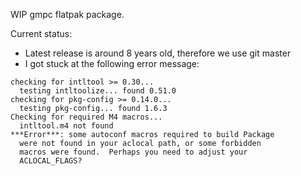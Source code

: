 WIP gmpc flatpak package.

Current status:

- Latest release is around 8 years old, therefore we use git master
- I got stuck at the following error message:

```
checking for intltool >= 0.30...
  testing intltoolize... found 0.51.0
checking for pkg-config >= 0.14.0...
  testing pkg-config... found 1.6.3
Checking for required M4 macros...
  intltool.m4 not found
***Error***: some autoconf macros required to build Package
  were not found in your aclocal path, or some forbidden
  macros were found.  Perhaps you need to adjust your
  ACLOCAL_FLAGS?
```
